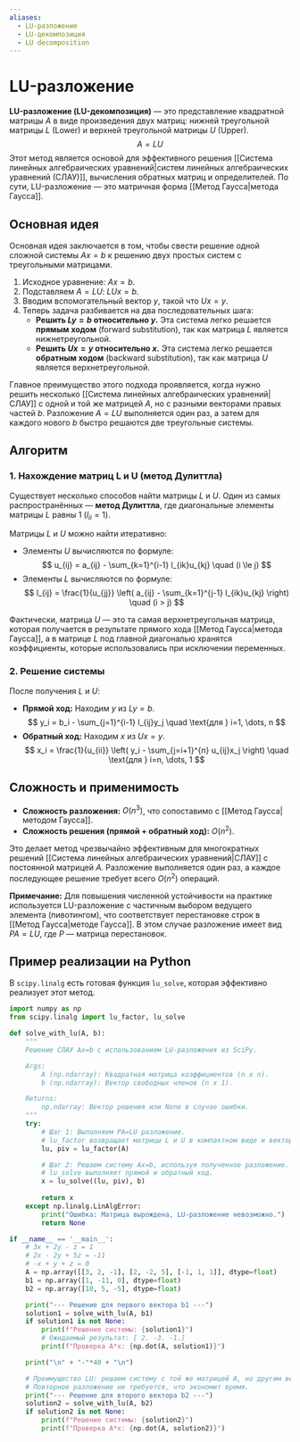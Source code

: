 ```yaml
---
aliases:
  - LU-разложение
  - LU-декомпозиция
  - LU decomposition
---
```

# LU-разложение

**LU-разложение (LU-декомпозиция)** — это представление квадратной матрицы $A$ в виде произведения двух матриц: нижней треугольной матрицы $L$ (Lower) и верхней треугольной матрицы $U$ (Upper).
$$
A = LU
$$
Этот метод является основой для эффективного решения [[Система линейных алгебраических уравнений|систем линейных алгебраических уравнений (СЛАУ)]], вычисления обратных матриц и определителей. По сути, LU-разложение — это матричная форма [[Метод Гаусса|метода Гаусса]].

## Основная идея

Основная идея заключается в том, чтобы свести решение одной сложной системы $Ax=b$ к решению двух простых систем с треугольными матрицами.

1.  Исходное уравнение: $Ax = b$.
2.  Подставляем $A = LU$: $LUx = b$.
3.  Вводим вспомогательный вектор $y$, такой что $Ux = y$.
4.  Теперь задача разбивается на два последовательных шага:
    *   **Решить $Ly = b$ относительно $y$.** Эта система легко решается **прямым ходом** (forward substitution), так как матрица $L$ является нижнетреугольной.
    *   **Решить $Ux = y$ относительно $x$.** Эта система легко решается **обратным ходом** (backward substitution), так как матрица $U$ является верхнетреугольной.

Главное преимущество этого подхода проявляется, когда нужно решить несколько [[Система линейных алгебраических уравнений|СЛАУ]] с одной и той же матрицей $A$, но с разными векторами правых частей $b$. Разложение $A=LU$ выполняется один раз, а затем для каждого нового $b$ быстро решаются две треугольные системы.

## Алгоритм

### 1. Нахождение матриц L и U (метод Дулиттла)

Существует несколько способов найти матрицы $L$ и $U$. Один из самых распространённых — **метод Дулиттла**, где диагональные элементы матрицы $L$ равны 1 ($l_{ii}=1$).

Матрицы $L$ и $U$ можно найти итеративно:
*   Элементы $U$ вычисляются по формуле:
    $$ u_{ij} = a_{ij} - \sum_{k=1}^{i-1} l_{ik}u_{kj} \quad (i \le j) $$
*   Элементы $L$ вычисляются по формуле:
    $$ l_{ij} = \frac{1}{u_{jj}} \left( a_{ij} - \sum_{k=1}^{j-1} l_{ik}u_{kj} \right) \quad (i > j) $$

Фактически, матрица $U$ — это та самая верхнетреугольная матрица, которая получается в результате прямого хода [[Метод Гаусса|метода Гаусса]], а в матрице $L$ под главной диагональю хранятся коэффициенты, которые использовались при исключении переменных.

### 2. Решение системы

После получения $L$ и $U$:
*   **Прямой ход:** Находим $y$ из $Ly=b$.
    $$ y_i = b_i - \sum_{j=1}^{i-1} l_{ij}y_j \quad \text{для } i=1, \dots, n $$
*   **Обратный ход:** Находим $x$ из $Ux=y$.
    $$ x_i = \frac{1}{u_{ii}} \left( y_i - \sum_{j=i+1}^{n} u_{ij}x_j \right) \quad \text{для } i=n, \dots, 1 $$

## Сложность и применимость

*   **Сложность разложения:** $O(n^3)$, что сопоставимо с [[Метод Гаусса|методом Гаусса]].
*   **Сложность решения (прямой + обратный ход):** $O(n^2)$.

Это делает метод чрезвычайно эффективным для многократных решений [[Система линейных алгебраических уравнений|СЛАУ]] с постоянной матрицей $A$. Разложение выполняется один раз, а каждое последующее решение требует всего $O(n^2)$ операций.

**Примечание:** Для повышения численной устойчивости на практике используется LU-разложение с частичным выбором ведущего элемента (пивотингом), что соответствует перестановке строк в [[Метод Гаусса|методе Гаусса]]. В этом случае разложение имеет вид $PA=LU$, где $P$ — матрица перестановок.

## Пример реализации на Python

В `scipy.linalg` есть готовая функция `lu_solve`, которая эффективно реализует этот метод.

```python
import numpy as np
from scipy.linalg import lu_factor, lu_solve

def solve_with_lu(A, b):
    """
    Решение СЛАУ Ax=b с использованием LU-разложения из SciPy.

    Args:
        A (np.ndarray): Квадратная матрица коэффициентов (n x n).
        b (np.ndarray): Вектор свободных членов (n x 1).

    Returns:
        np.ndarray: Вектор решения или None в случае ошибки.
    """
    try:
        # Шаг 1: Выполняем PA=LU разложение.
        # lu_factor возвращает матрицы L и U в компактном виде и вектор перестановок.
        lu, piv = lu_factor(A)

        # Шаг 2: Решаем систему Ax=b, используя полученное разложение.
        # lu_solve выполняет прямой и обратный ход.
        x = lu_solve((lu, piv), b)
        
        return x
    except np.linalg.LinAlgError:
        print("Ошибка: Матрица вырождена, LU-разложение невозможно.")
        return None

if __name__ == '__main__':
    # 3x + 2y - z = 1
    # 2x - 2y + 5z = -11
    # -x + y + z = 0
    A = np.array([[3, 2, -1], [2, -2, 5], [-1, 1, 1]], dtype=float)
    b1 = np.array([1, -11, 0], dtype=float)
    b2 = np.array([10, 5, -5], dtype=float)

    print("--- Решение для первого вектора b1 ---")
    solution1 = solve_with_lu(A, b1)
    if solution1 is not None:
        print(f"Решение системы: {solution1}")
        # Ожидаемый результат: [ 2. -3. -1.]
        print(f"Проверка A*x: {np.dot(A, solution1)}")

    print("\n" + "-"*40 + "\n")

    # Преимущество LU: решаем систему с той же матрицей A, но другим вектором b2.
    # Повторное разложение не требуется, что экономит время.
    print("--- Решение для второго вектора b2 ---")
    solution2 = solve_with_lu(A, b2)
    if solution2 is not None:
        print(f"Решение системы: {solution2}")
        print(f"Проверка A*x: {np.dot(A, solution2)}")

```
